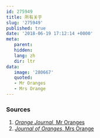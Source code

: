 ```yaml
---
id: 275949
title: 所有关于
slug: '275949'
published: true
date: '2018-06-19 17:12:14 +0000'
meta:
   parent: 
   hidden: 
   lang: zh
   dir: ltr
data:
   image: '280667'
   quoted:
   - Mr Oranges
   - Mrs Orange
---
```


<!--{% contentfor hero %}-->
### Sources

1. [<cite>Orange Journal</cite>, Mr Oranges](http://www.oranges.com)
2. [<cite>Journal of Oranges</cite>, Mrs Orange](http://www.oranges.co.uk)
<!--{% endcontentfor %}-->